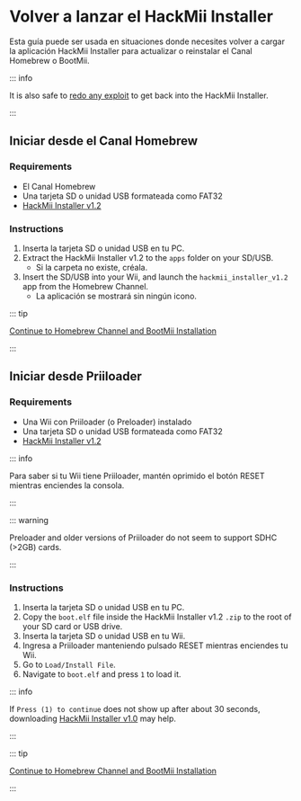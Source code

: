 # Volver a lanzar el HackMii Installer

Esta guía puede ser usada en situaciones donde necesites volver a cargar la aplicación HackMii Installer para actualizar o reinstalar el Canal Homebrew o BootMii.

::: info

It is also safe to [redo any exploit](get-started) to get back into the HackMii Installer.

:::

## Iniciar desde el Canal Homebrew

### Requirements

- El Canal Homebrew
- Una tarjeta SD o unidad USB formateada como FAT32
- [HackMii Installer v1.2](https://bootmii.org/download/)

### Instructions

1. Inserta la tarjeta SD o unidad USB en tu PC.
2. Extract the HackMii Installer v1.2 to the `apps` folder on your SD/USB.
   - Si la carpeta no existe, créala.
3. Insert the SD/USB into your Wii, and launch the `hackmii_installer_v1.2` app from the Homebrew Channel.
   - La aplicación se mostrará sin ningún icono.

::: tip

[Continue to Homebrew Channel and BootMii Installation](hbc)

:::

## Iniciar desde Priiloader

### Requirements

- Una Wii con Priiloader (o Preloader) instalado
- Una tarjeta SD o unidad USB formateada como FAT32
- [HackMii Installer v1.2](https://bootmii.org/download/)

::: info

Para saber si tu Wii tiene Priiloader, mantén oprimido el botón RESET mientras enciendes la consola.

:::

::: warning

Preloader and older versions of Priiloader do not seem to support SDHC (>2GB) cards.

:::

### Instructions

1. Inserta la tarjeta SD o unidad USB en tu PC.
2. Copy the `boot.elf` file inside the HackMii Installer v1.2 `.zip` to the root of your SD card or USB drive.
3. Inserta la tarjeta SD o unidad USB en tu Wii.
4. Ingresa a Priiloader manteniendo pulsado RESET mientras enciendes tu Wii.
5. Go to `Load/Install File`.
6. Navigate to `boot.elf` and press `1` to load it.

::: info

If `Press (1) to continue` does not show up after about 30 seconds, downloading [HackMii Installer v1.0](https://bootmii.org/download/) may help.

:::

::: tip

[Continue to Homebrew Channel and BootMii Installation](hbc)

:::
